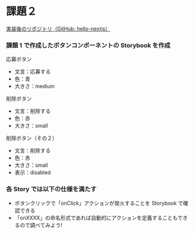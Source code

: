 # 課題２

[実装後のリポジトリ（GitHub: hello-nextjs）](https://github.com/umirai/hello-nextjs)

### 課題 1 で作成したボタンコンポーネントの Storybook を作成

応募ボタン

- 文言：応募する
- 色：青
- 大きさ：medium

削除ボタン

- 文言：削除する
- 色：赤
- 大きさ：small

削除ボタン（その２）

- 文言：削除する
- 色：赤
- 大きさ：small
- 表示：disabled

### 各 Story では以下の仕様を満たす

- ボタンクリックで「onClick」アクションが発火することを Storybook で確認できる
- 「onXXXX」の命名形式であれば自動的にアクションを定義することもできるので調べてみよう!

